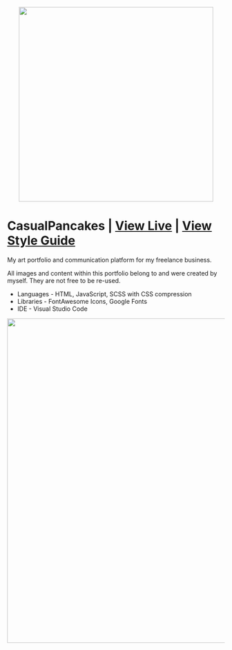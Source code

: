 <p align="center">
  <img src="https://user-images.githubusercontent.com/61296534/217725259-c0afe3ec-b5e4-46f5-adc2-06b5dbb78a90.png" width="450"/>
</p>


# CasualPancakes | [View Live](https://casualpancakes.com) | [View Style Guide](https://www.figma.com/file/e3m35ak0yghUWMs03AJuvH/CasualPancakes?node-id=0%3A1&t=biL4Ob536nE3jo95-1)
My art portfolio and communication platform for my freelance business.

All images and content within this portfolio belong to and were created by myself. They are not free to be re-used.
* Languages - HTML, JavaScript, SCSS with CSS compression
* Libraries - FontAwesome Icons, Google Fonts
* IDE - Visual Studio Code

<p align="center">
  <img src="https://user-images.githubusercontent.com/61296534/217725636-0f93bc33-4327-4f36-8107-12b0f7abc2c8.png" width="750"/>
</p>
